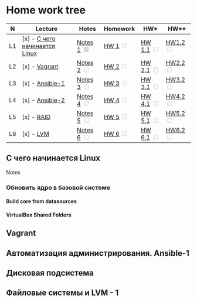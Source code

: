 # Home work tree
|N| Lecture  |  Hotes | Homework  | HW*  |  HW** |
|---|---|---|---|---|---|
|L1| [x] - [С чего начинается Linux](#L1)| [Notes 1](#N1) <input type="checkbox" disabled checked /> | [HW 1](#HW1) <input type="checkbox" disabled />  | [HW 1.1](#HW1.1) <input type="checkbox" disabled />  | [HW1.2](#HW1.2) <input type="checkbox" disabled />  |
|L2| [x] - [Vagrant](#L2)| [Notes 2](#N2) <input type="checkbox" disabled  /> | [HW 2](#HW2) <input type="checkbox" disabled />  | [HW 2.1](#HW2.1) <input type="checkbox" disabled />  | [HW2.2](#HW2.2) <input type="checkbox" disabled />  |
|L3| [x] - [Ansible-1](#L3)| [Notes 3](#N3) <input type="checkbox" disabled  /> | [HW 3](#HW3) <input type="checkbox" disabled />  | [HW 3.1](#HW3.1) <input type="checkbox" disabled />  | [HW3.2](#HW3.2) <input type="checkbox" disabled />  |
|L4| [x] - [Ansible-2](#L4)| [Notes 4](#N4) <input type="checkbox" disabled  /> | [HW 4](#HW4) <input type="checkbox" disabled />  | [HW 4.1](#HW4.1) <input type="checkbox" disabled />  | [HW4.2](#HW4.2) <input type="checkbox" disabled />  |
|L5| [x] - [RAID](#L5)| [Notes 5](#N5) <input type="checkbox" disabled  /> | [HW 5](#HW5) <input type="checkbox" disabled />  | [HW 5.1](#HW5.1) <input type="checkbox" disabled />  | [HW5.2](#HW5.2) <input type="checkbox" disabled />  |
|L6| [x] - [LVM](#L6)| [Notes 6](#N6) <input type="checkbox" disabled  /> | [HW 6](#HW5) <input type="checkbox" disabled />  | [HW 6.1](#HW6.1) <input type="checkbox" disabled />  | [HW6.2](#HW6.2) <input type="checkbox" disabled />  |


## С чего начинается Linux <a name="L1"></a>
Notes
### Обновить ядро в базовой системе <a name="HW1"></a>



#### Build core from datasources <a name="HW1.1"></a>

#### VirtualBox Shared Folders <a name="HW1.2"></a>


## Vagrant <a name="L2"></a>

## Автоматизация администрирования. Ansible-1 <a name="L3"></a>

##  Дисковая подсистема  <a name="L5"></a>

##  Файловые системы и LVM - 1 <a name="L6"></a>